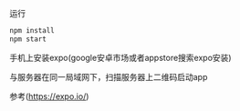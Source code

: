 运行

```sh
npm install
npm start
```

手机上安装expo(google安卓市场或者appstore搜索expo安装)

与服务器在同一局域网下，扫描服务器上二维码启动app

参考(https://expo.io/)